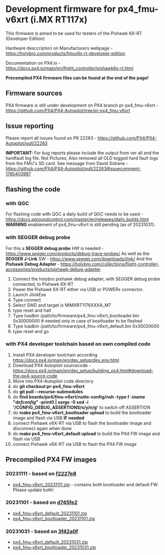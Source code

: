 # Development firmware for px4_fmu-v6xrt (i.MX RT117x)

This firmware is aimed to be used for testers of the Pixhawk 6X-RT (Developer Edition) 

Hardware desccription on Manufacturers webpage - https://holybro.com/products/fmuv6x-rt-developer-edition

Documentation on PX4.io - https://docs.px4.io/main/en/flight_controller/pixhawk6x-rt.html

**Precompiled PX4 firmware files can be found at the end of the page!**

## Firmware sources
PX4 firmware is still under development on PX4 branch pr-px4_fmu-v6xrt - https://github.com/PX4/PX4-Autopilot/tree/pr-px4_fmu-v6xrt

## Issue reporting
Please report all issues found on PR 22263 - https://github.com/PX4/PX4-Autopilot/pull/22263

**IMPORTANT:** For bug reports please include the output from ver all and the hardfault log file. Not Pictures; Also removed all OLD logged hard fault logs from the FMU's SD card.
See message from David Sidrane - https://github.com/PX4/PX4-Autopilot/pull/22263#issuecomment-1785403997

## flashing the code
### with QGC
For flashing code with QGC a daily build of QGC needs to be used - https://docs.qgroundcontrol.com/master/en/releases/daily_builds.html
**WARNING** enablement of px4_fmu-v6xrt is still pending (as of 20231031).

### with SEGGER debug probe
For this a **SEGGER debug probe** HW is needed - https://www.segger.com/products/debug-trace-probes/
As well as the **SEGGER J-Link** SW - https://www.segger.com/downloads/jlink/
And the **Pixhawk Debug Adapter** - https://holybro.com/collections/flight-controller-accessories/products/pixhawk-debug-adapter

1) Connect the holybro pixhawk debug adapter, with SEGGER debug probe connected, to Pixhawk 6X-RT
2) Power the Pixhawk 6X-RT either via USB or POWERx connector.
3) Launch JlinkExe
4) Type connect
5) Select SWD and target is MIMXRT1176XXXA_M7
6) type reset and halt
7) Type loadbin /path/to/firmware/px4_fmu-v6xrt_bootloader.bin 0x30000000              # needed only in case of bootloader to be flashed
8) Type loadbin /path/to/firmware/px4_fmu-v6xrt_default.bin 0x30020000
9) type reset and go

### with PX4 developer toolchain based on own compiled code
1) Install PX4 developer toolchain according https://docs.px4.io/main/en/dev_setup/dev_env.html
2) Download PX4 Autopilot sourcecode - https://docs.px4.io/main/en/dev_setup/building_px4.html#download-the-px4-source-code
3) Move into PX4-Autopilot code directory
4) do **git checkout pr-px4_fmu-v6xrt**
5) do **git pull --recurse-submodules**
6) do **find boards/px4/fmu-v6xrt/nuttx-config/nsh -type f -iname "*defconfig*" -print0 | xargs -0 sed -i '/CONFIG_DEBUG_ASSERTIONS/s/y/n/g'** to switch off ASSERTION
7) do **make px4_fmu-v6xrt_bootloader upload** to build the bootloader image and flash via USB **IF needed**
8) connect Pixhawk v6X-RT via USB to flash the bootloader image and disconnect again when done
9) do **make px4_fmu-v6xrt_default upload** to build the PX4 FW image and flash via USB
10) connect Pixhawk v6X-RT via USB to flash the PX4 FW image

## Precompiled PX4 FW images

### 20231111 - based on [f2227e8](https://github.com/PX4/PX4-Autopilot/commit/076cf41cff5bca695950768ccb3597df22703e11)
* [px4_fmu-v6xrt_20231111.zip](px4_fmu-v6xrt_20231111.zip) - contains both bootloader and default FW. Please update both!

### 20231101 - based on [d745fe2](https://github.com/PX4/PX4-Autopilot/commit/d745fe25d05a89b94a56b63d69e54e10577bcb92)
* [px4_fmu-v6xrt_default_20231101.zip](px4_fmu-v6xrt_default_20231101.zip)
* [px4_fmu-v6xrt_bootloader_20231101.zip](px4_fmu-v6xrt_bootloader_20231101.zip)

### 20231031 - based on [3f42a0f](https://github.com/PX4/PX4-Autopilot/commit/3f42a0f943a996f44fc49276fbf68d03b917bb56)
* [px4_fmu-v6xrt_default_20231031.zip](px4_fmu-v6xrt_default_20231031.zip)
* [px4_fmu-v6xrt_bootloader_20231031.zip](px4_fmu-v6xrt_bootloader_20231031.zip)
